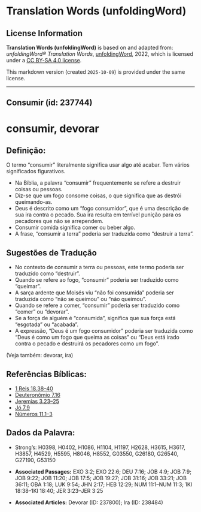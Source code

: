 # Translation Words (unfoldingWord)

## License Information

**Translation Words (unfoldingWord)** is based on and adapted from: _unfoldingWord® Translation Words_, [unfoldingWord](https://unfoldingword.org/utw), 2022, which is licensed under a [CC BY-SA 4.0 license](https://creativecommons.org/licenses/by-sa/4.0/legalcode.en).

This markdown version (created `2025-10-09`) is provided under the same license.



--------------------------------

## Consumir (id: 237744)

consumir, devorar
=================

Definição:
----------

O termo “consumir” literalmente significa usar algo até acabar. Tem vários significados figurativos.

* Na Bíblia, a palavra “consumir” frequentemente se refere a destruir coisas ou pessoas.
* Diz\-se que um fogo consome coisas, o que significa que as destrói queimando\-as.
* Deus é descrito como um “fogo consumidor”, que é uma descrição de sua ira contra o pecado. Sua ira resulta em terrível punição para os pecadores que não se arrependem.
* Consumir comida significa comer ou beber algo.
* A frase, “consumir a terra” poderia ser traduzida como “destruir a terra”.

Sugestões de Tradução
---------------------

* No contexto de consumir a terra ou pessoas, este termo poderia ser traduzido como “destruir”.
* Quando se refere ao fogo, “consumir” poderia ser traduzido como “queimar”.
* A sarça ardente que Moisés viu “não foi consumida” poderia ser traduzida como “não se queimou” ou “não queimou”.
* Quando se refere a comer, “consumir” poderia ser traduzido como “comer” ou “devorar”.
* Se a força de alguém é “consumida”, significa que sua força está “esgotada” ou “acabada”.
* A expressão, “Deus é um fogo consumidor” poderia ser traduzida como “Deus é como um fogo que queima as coisas” ou “Deus está irado contra o pecado e destruirá os pecadores como um fogo”.

(Veja também: devorar, ira)

Referências Bíblicas:
---------------------

* [1 Reis 18\.38–40](https://ref.ly/1Kgs18:38-1Kgs18:40)
* [Deuteronômio 7\.16](https://ref.ly/Deut7:16)
* [Jeremias 3\.23–25](https://ref.ly/Jer3:23-Jer3:25)
* [Jó 7\.9](https://ref.ly/Job7:9)
* [Números 11\.1–3](https://ref.ly/Num11:1-Num11:3)

Dados da Palavra:
-----------------

* Strong’s: H0398, H0402, H1086, H1104, H1197, H2628, H3615, H3617, H3857, H4529, H5595, H8046, H8552, G03550, G26180, G26540, G27190, G53150

* **Associated Passages:** EXO 3:2; EXO 22:6; DEU 7:16; JOB 4:9; JOB 7:9; JOB 9:22; JOB 11:20; JOB 17:5; JOB 19:27; JOB 31:16; JOB 33:21; JOB 36:11; OBA 1:18; LUK 9:54; JHN 2:17; HEB 12:29; NUM 11:1–NUM 11:3; 1KI 18:38–1KI 18:40; JER 3:23–JER 3:25
* **Associated Articles:** Devorar (ID: 237800); Ira (ID: 238484)

